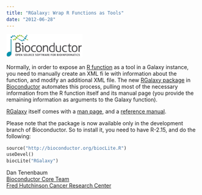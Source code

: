 ```yaml
---
title: "RGalaxy: Wrap R Functions as Tools"
date: "2012-06-28"
---
```

<div class='right'><a href='http://bioconductor.org/packages/2.11/bioc/html/RGalaxy.html'><img src="/src/images/logos/BioconductorLogo.gif" alt="RGalaxy Bioconductor Package" width="200" /></a></div>

Normally, in order to expose an [R function](http://www.r-project.org/) as a tool in a Galaxy instance, you need to manually create an XML fi
le with information about the function, and modify an additional XML 
file.  The new [RGalaxy package](http://bioconductor.org/packages/2.11/bioc/html/RGalaxy.html) in [Bioconductor](http://bioconductor.org/) automates this process, pulling most of the necessary information from the R function itself and its manual page (you provide the remaining information as arguments to the Galaxy function).

[RGalaxy](http://bioconductor.org/packages/2.11/bioc/html/RGalaxy.html) itself comes with a [man page](http://bioconductor.org/packages/2.11/bioc/vignettes/RGalaxy/inst/doc/Rgalaxy-vignette.pdf), and a [reference manual](http://bioconductor.org/packages/2.11/bioc/manuals/RGalaxy/man/RGalaxy.pdf). 

Please note that the package is now available only in the development branch of Bioconductor. So to install it, you need to have R-2.15, and do the following:
```python
source("http://bioconductor.org/biocLite.R")
useDevel()
biocLite("RGalaxy")
```


Dan Tenenbaum<br />
[Bioconductor Core Team](http://www.bioconductor.org/about/core-team/)<br />
[Fred Hutchinson Cancer Research Center](http://www.fhcrc.org/)
